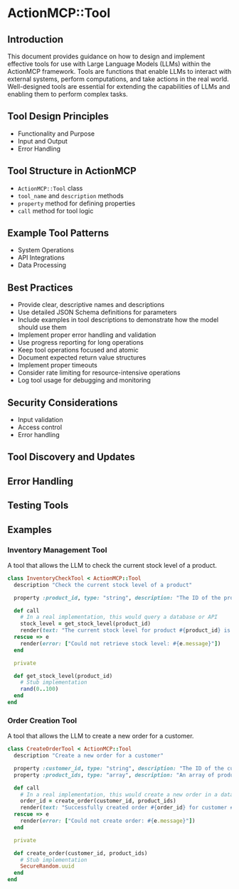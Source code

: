 # ActionMCP::Tool

## Introduction

This document provides guidance on how to design and implement effective tools for use with Large Language Models (LLMs) within the ActionMCP framework. Tools are functions that enable LLMs to interact with external systems, perform computations, and take actions in the real world. Well-designed tools are essential for extending the capabilities of LLMs and enabling them to perform complex tasks.

## Tool Design Principles

*   Functionality and Purpose
*   Input and Output
*   Error Handling

## Tool Structure in ActionMCP

*   `ActionMCP::Tool` class
*   `tool_name` and `description` methods
*   `property` method for defining properties
*   `call` method for tool logic

## Example Tool Patterns

*   System Operations
*   API Integrations
*   Data Processing

## Best Practices

*   Provide clear, descriptive names and descriptions
*   Use detailed JSON Schema definitions for parameters
*   Include examples in tool descriptions to demonstrate how the model should use them
*   Implement proper error handling and validation
*   Use progress reporting for long operations
*   Keep tool operations focused and atomic
*   Document expected return value structures
*   Implement proper timeouts
*   Consider rate limiting for resource-intensive operations
*   Log tool usage for debugging and monitoring

## Security Considerations

*   Input validation
*   Access control
*   Error handling

## Tool Discovery and Updates

## Error Handling

## Testing Tools

## Examples

### Inventory Management Tool

A tool that allows the LLM to check the current stock level of a product.

```ruby
class InventoryCheckTool < ActionMCP::Tool
  description "Check the current stock level of a product"

  property :product_id, type: "string", description: "The ID of the product", required: true

  def call
    # In a real implementation, this would query a database or API
    stock_level = get_stock_level(product_id)
    render(text: "The current stock level for product #{product_id} is #{stock_level}")
  rescue => e
    render(error: ["Could not retrieve stock level: #{e.message}"])
  end

  private

  def get_stock_level(product_id)
    # Stub implementation
    rand(0..100)
  end
end
```

### Order Creation Tool

A tool that allows the LLM to create a new order for a customer.

```ruby
class CreateOrderTool < ActionMCP::Tool
  description "Create a new order for a customer"

  property :customer_id, type: "string", description: "The ID of the customer", required: true
  property :product_ids, type: "array", description: "An array of product IDs to add to the order", required: true

  def call
    # In a real implementation, this would create a new order in a database or system
    order_id = create_order(customer_id, product_ids)
    render(text: "Successfully created order #{order_id} for customer #{customer_id} with products #{product_ids.join(', ')}")
  rescue => e
    render(error: ["Could not create order: #{e.message}"])
  end

  private

  def create_order(customer_id, product_ids)
    # Stub implementation
    SecureRandom.uuid
  end
end
```